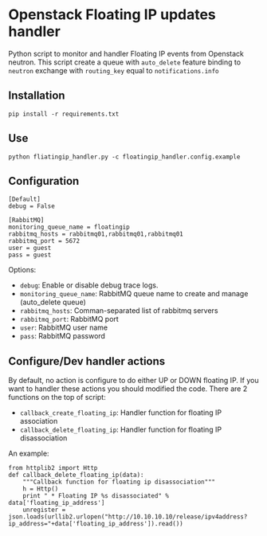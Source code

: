 # Openstack Floating IP updates handler

Python script to monitor and handler Floating IP events from Openstack neutron. This script create a queue with `auto_delete` feature binding to `neutron` exchange with `routing_key` equal to `notifications.info`

## Installation
```
pip install -r requirements.txt
```

## Use
```
python fliatingip_handler.py -c floatingip_handler.config.example
```

## Configuration
```
[Default]
debug = False

[RabbitMQ]
monitoring_queue_name = floatingip
rabbitmq_hosts = rabbitmq01,rabbitmq01,rabbitmq01
rabbitmq_port = 5672
user = guest
pass = guest
```
Options:
- `debug`: Enable or disable debug trace logs.
- `monitoring_queue_name`: RabbitMQ queue name to create and manage (auto_delete queue)
- `rabbitmq_hosts`: Comman-separated list of rabbitmq servers
- `rabbitmq_port`: RabbitMQ port
- `user`: RabbitMQ user name
- `pass`: RabbitMQ password

## Configure/Dev handler actions
By default, no action is configure to do either UP or DOWN floating IP. If you want to handler these actions you should modified the code. There are 2 functions on the top of script:

- `callback_create_floating_ip`: Handler function for floating IP association
- `callback_delete_floating_ip`: Handler function for floating IP disassociation

An example:

```
from httplib2 import Http
def callback_delete_floating_ip(data):
    """Callback function for floating ip disassociation"""
    h = Http()
    print " * Floating IP %s disassociated" % data['floating_ip_address']
    unregister = json.loads(urllib2.urlopen("http://10.10.10.10/release/ipv4address?ip_address="+data['floating_ip_address']).read())





```
